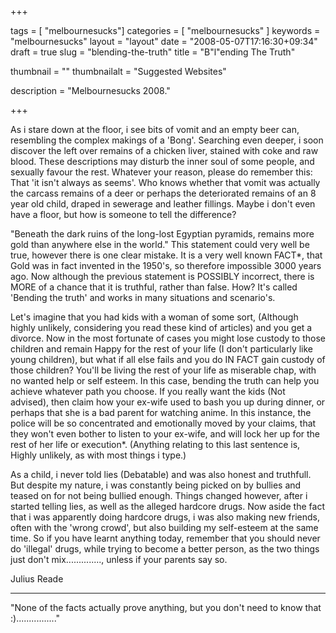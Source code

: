
+++

tags = [ "melbournesucks"]
categories = [ "melbournesucks" ]
keywords = "melbournesucks"
layout = "layout"
date = "2008-05-07T17:16:30+09:34"
draft = true
slug = "blending-the-truth"
title = "B\"l\"ending The Truth"

thumbnail = ""
thumbnailalt = "Suggested Websites"

description = "Melbournesucks 2008."

+++

As i stare down at the floor, i see bits of vomit and an empty beer can, resembling the complex makings of a 'Bong'. Searching even deeper, i soon discover the left over remains of a chicken liver, stained with coke and raw blood. These descriptions may disturb the inner soul of some people, and sexually favour the rest. Whatever your reason, please do remember this: That 'it isn't always as seems'. Who knows whether that vomit was actually the carcass remains of a deer or perhaps the deteriorated remains of an 8 year old child, draped in sewerage and leather fillings. Maybe i don't even have a floor, but how is someone to tell the difference?

"Beneath the dark ruins of the long-lost Egyptian pyramids, remains more gold than anywhere else in the world." This statement could very well be true, however there is one clear mistake. It is a very well known FACT*, that Gold was in fact invented in the 1950's, so therefore impossible 3000 years ago. Now although the previous statement is POSSIBLY incorrect, there is MORE of a chance that it is truthful, rather than false. How? It's called 'Bending the truth' and works in many situations and scenario's.

Let's imagine that you had kids with a woman of some sort, (Although highly unlikely, considering you read these kind of articles) and you get a divorce. Now in the most fortunate of cases you might lose custody to those children and remain Happy for the rest of your life (I don't particularly like young children), but what if all else fails and you do IN FACT gain custody of those children? You'll be living the rest of your life as miserable chap, with no wanted help or self esteem. In this case, bending the truth can help you achieve whatever path you choose. If you really want the kids (Not advised), then claim how your ex-wife used to bash you up during dinner, or perhaps that she is a bad parent for watching anime. In this instance, the police will be so concentrated and emotionally moved by your claims, that they won't even bother to listen to your ex-wife, and will lock her up for the rest of her life or execution*. (Anything relating to this last sentence is, Highly unlikely, as with most things i type.)

As a child, i never told lies (Debatable) and was also honest and truthfull. But despite my nature, i was constantly being picked on by bullies and teased on for not being bullied enough. Things changed however, after i started telling lies, as well as the alleged hardcore drugs. Now aside the fact that i was apparently doing hardcore drugs, i was also making new friends, often with the 'wrong crowd', but also building my self-esteem at the same time. So if you have learnt anything today, remember that you should never do 'illegal' drugs, while trying to become a better person, as the two things just don't mix.............., unless if your parents say so.

Julius Reade
_____________________________________________________

"None of the facts actually prove anything, but you don't need to know that :)................" 